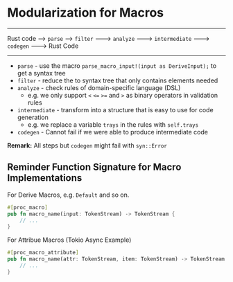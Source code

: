 # Modularization for Macros

---

Rust code --> `parse` --> `filter` ---> `analyze` ---> `intermediate` ---> `codegen` ---> Rust Code

---

- `parse` - use the macro `parse_macro_input!(input as DeriveInput);` to get a syntax tree
- `filter` - reduce the to syntax tree that only contains elements needed
- `analyze` - check rules of domain-specific language (DSL)
  - e.g. we only support `<` `<=` `>=` and `>` as binary operators in validation rules
- `intermediate` - transform into a structure that is easy to use for code generation
  - e.g. we replace a variable `trays` in the rules with `self.trays`
- `codegen` - Cannot fail if we were able to produce intermediate code

**Remark:** All steps but `codegen` might fail with `syn::Error`

## Reminder Function Signature for Macro Implementations

For Derive Macros, e.g. `Default` and so on.

```rust
#[proc_macro]
pub fn macro_name(input: TokenStream) -> TokenStream {
    // ...
}
```

For Attribue Macros (Tokio Async Example)

```rust
#[proc_macro_attribute]
pub fn macro_name(attr: TokenStream, item: TokenStream) -> TokenStream {
    // ...
}
```
